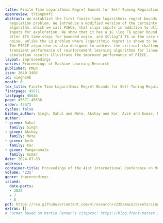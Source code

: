 ```yaml
---
title: Finite Time Logarithmic Regret Bounds for Self-Tuning Regulation
openreview: tTtSnpH4fc
abstract: We establish the first finite-time logarithmic regret bounds for the self-tuning
  regulation problem. We introduce a modified version of the certainty equivalence
  algorithm, which we call PIECE, that clips inputs in addition to utilizing probing
  inputs for exploration. We show that it has a $C \log T$ upper bound on the regret
  after $T$ time-steps for bounded noise, and $C\log^3 T$ in the case of sub-Gaussian
  noise, unlike the LQ problem where logarithmic regret is shown to be not possible.
  The PIECE algorithm is also designed to address the critical challenge of poor initial
  transient performance of reinforcement learning algorithms for linear systems. Comparative
  simulation results illustrate the improved performance of PIECE.
layout: inproceedings
series: Proceedings of Machine Learning Research
publisher: PMLR
issn: 2640-3498
id: singh24b
month: 0
tex_title: Finite Time Logarithmic Regret Bounds for Self-Tuning Regulation
firstpage: 45571
lastpage: 45636
page: 45571-45636
order: 45571
cycles: false
bibtex_author: Singh, Rahul and Mete, Akshay and Kar, Avik and Kumar, Panganamala
author:
- given: Rahul
  family: Singh
- given: Akshay
  family: Mete
- given: Avik
  family: Kar
- given: Panganamala
  family: Kumar
date: 2024-07-08
address:
container-title: Proceedings of the 41st International Conference on Machine Learning
volume: '235'
genre: inproceedings
issued:
  date-parts:
  - 2024
  - 7
  - 8
pdf: https://raw.githubusercontent.com/mlresearch/v235/main/assets/singh24b/singh24b.pdf
extras: []
# Format based on Martin Fenner's citeproc: https://blog.front-matter.io/posts/citeproc-yaml-for-bibliographies/
---
```


